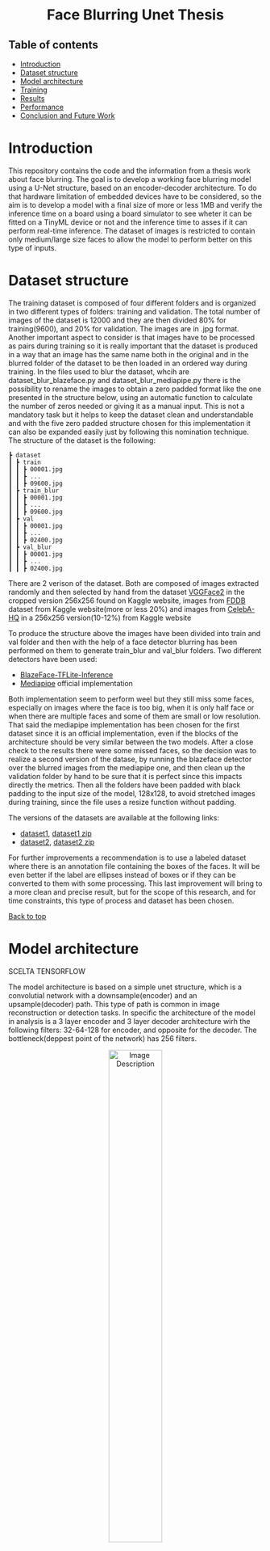 <h1 align="center">Face Blurring Unet Thesis</h1>
  
## Table of contents
- [Introduction](#introduction)
- [Dataset structure](#dataset-structure)
- [Model architecture](#model-architecture)
- [Training](#training)
- [Results](#results)
- [Performance](#performance-assesment)
- [Conclusion and Future Work](#conclusion-and-future-work)

# Introduction
This repository contains the code and the information from a thesis work about face blurring.
The goal is to develop a working face blurring model using a U-Net structure, based on an encoder-decoder architecture. To do that hardware limitation of embedded devices have to be considered, so the aim is to develop a model with a final size of more or less 1MB and verify the inference time on a board using a board simulator to see wheter it can be fitted on a TinyML device or not and the inference time to asses if it can perform real-time inference. The dataset of images is restricted to contain only medium/large size faces to allow the model to perform better on this type of inputs.

# Dataset structure
The training dataset is composed of four different folders and is organized in two different types of folders: training and validation. The total number of images of the dataset is 12000 and they are then divided 80% for training(9600), and 20% for validation. The images are in .jpg format.
Another important aspect to consider is that images have to be processed as pairs during training so it is really important that the dataset is produced in a way that an image has the same name both in the original and in the blurred folder of the dataset to be then loaded in an ordered way during training. In the files used to blur the dataset, whcih are dataset_blur_blazeface.py and dataset_blur_mediapipe.py there is the possibility to rename the images to obtain a zero padded format like the one presented in the structure below, using an automatic function to calculate the number of zeros needed or giving it as a manual input. This is not a mandatory task but it helps to keep the dataset clean and understandable and with the five zero padded structure chosen for this implementation it can also be expanded easily just by following this nomination technique.
The structure of the dataset is the following:
```
┣ dataset
┃ ┣ train
┃ ┃ ┣ 00001.jpg
┃ ┃ ┣ ...
┃ ┃ ┣ 09600.jpg
┃ ┣ train_blur
┃ ┃ ┣ 00001.jpg
┃ ┃ ┣ ...
┃ ┃ ┣ 09600.jpg
┃ ┣ val
┃ ┃ ┣ 00001.jpg
┃ ┃ ┣ ...
┃ ┃ ┣ 02400.jpg
┃ ┣ val_blur
┃ ┃ ┣ 00001.jpg
┃ ┃ ┣ ...
┃ ┃ ┣ 02400.jpg
```

There are 2 verison of the dataset.
Both are composed of images extracted randomly and then selected by hand from the dataset [VGGFace2](https://www.kaggle.com/datasets/hearfool/vggface2) in the cropped version 256x256 found on Kaggle website, images from [FDDB](https://www.kaggle.com/datasets/cormacwc/fddb-dataset) dataset from Kaggle website(more or less 20%) and images from [CelebA-HQ](https://www.kaggle.com/datasets/badasstechie/celebahq-resized-256x256) in a 256x256 version(10-12%) from Kaggle website

To produce the structure above the images have been divided into train and val folder and then with the help of a face detector blurring has been performed on them to generate train_blur and val_blur folders. Two different detectors have been used:
- [BlazeFace-TFLite-Inference](https://github.com/ibaiGorordo/BlazeFace-TFLite-Inference)
- [Mediapipe](https://mediapipe.readthedocs.io/en/latest/solutions/face_detection.html) official implementation

Both implementation seem to perform weel but they still miss some faces, especially on images where the face is too big, when it is only half face or when there are multiple faces and some of them are small or low resolution.
That said the mediapipe implementation has been chosen for the first dataset since it is an official implementation, even if the blocks of the architecture should be very similar between the two models. 
After a close check to the results there were some missed faces, so the decision was to realize a second version of the datase, by running the blazeface detector over the blurred images from the mediapipe one, and then clean up the validation folder by hand to be sure that it is perfect since this impacts directly the metrics. Then all the folders have been padded with black padding to the input size of the model, 128x128, to avoid stretched images during training, since the file uses a resize function without padding.

The versions of the datasets are available at the following links:
- [dataset1](https://drive.google.com/drive/folders/1nc2RxoH2I2nXbIiicZD8KBU1zQQUWBJD?usp=sharing), [dataset1 zip](https://drive.google.com/file/d/1x5ATVlCTmYPZ24dOTgq-wUrLTqsGatCW/view?usp=drive_link)
- [dataset2](https://drive.google.com/drive/folders/1wqO6618ofLW8gB9EpMY_0mKAMW9D5pmD?usp=drive_link), [dataset2 zip](https://drive.google.com/file/d/1xL5uTMsSbD9dynzjN-AHahwejFW7vyf-/view?usp=drive_link)

For further improvements a recommendation is to use a labeled dataset where there is an annotation file containing the boxes of the faces. It will be even better if the label are ellipses instead of boxes or if they can be converted to them with some processing. This last improvement will bring to a more clean and precise result, but for the scope of this research, and for time constraints, this type of process and dataset has been chosen.

[Back to top](#table-of-contents)

# Model architecture
SCELTA TENSORFLOW

The model architecture is based on a simple unet structure, which is a convolutial network with a downsample(encoder) and an upsample(decoder) path. This type of path is common in image reconstruction or detection tasks.
In specific the architecture of the model in analysis is a 3 layer encoder and 3 layer decoder architecture wirh the following filters: 32-64-128 for encoder, and opposite for the decoder. The bottleneck(deppest point of the network) has 256 filters.
<div align="center">
  <figure>
    <img src="doc/U-Net.PNG" alt="Image Description" width="50%">
    <figcaption><b>Figure 2:</b> U-Net architecture</figcaption>
  </figure>
</div>

The resulting models are of two types: teacher and student, since to try reducing the size even more, knowledge distillation was applied. All the models have 3 layers as said before, the different stand in the size of the filters, which is halv in the studentv1 model, so 16-32-64 and 128 as bottlenck, while for studentv2 is 24-48-96-192.
```
Conv Block (`conv_block`) = 2× 2DConv + BatchNorm + ReLU

**Architecture:**
Input
│
Encoder:
├─ c1 = conv_block(inputs, 32)
├─ p1 = MaxPooling2D(2,2)
├─ c2 = conv_block(64)
├─ p2 = MaxPooling2D(2,2)
├─ c3 = conv_block(128)
└─ p3 = MaxPooling2D(2,2)

Bottleneck:
└─ bn = conv_block(256)

Decoder:
├─ d3 = Conv2DTranspose(128) → Concatenate(c3) → conv_block(128)
├─ d2 = Conv2DTranspose(64) → Concatenate(c2) → conv_block(64)
└─ d1 = Conv2DTranspose(32) → Concatenate(c1) → conv_block(32)

Output:
└─ outputs = Conv2D(3, (1,1), activation='sigmoid')

```
[Back to top](#table-of-contents)

# Training 
Training was performed using T4 GPU on Google colab. The file for the teacher model training is train_teacher.py, while the one for the student training is train_student.py.
It is possible to use the pretrained models for inference(tflite versions) or even to perform retraining from scratch or fine tuning. To do this there is the training notebook available: [![Open In Colab](https://colab.research.google.com/assets/colab-badge.svg)](https://colab.research.google.com/drive/1H3IJpvMuoR8DHG3eG32bgsEw3pUlPiyM?usp=sharing)
It is important to remember that when training on Colab it is better to have the dataset in local(for example in the /content folder), otherwise the I/O procedure from Drive can slow the training importantly.

To perform retraining there is the need to pull this directory and download the dataset. Then there is the possibility to train the teacher first, and then the student and perform a single image test or a complete test using one of the [testsets](https://drive.google.com/drive/folders/1Hn19eYKDg3o819H9MJytOBQyxTc9aUpO?usp=sharing).

KNOWLEDGE DISTILLATION TRAINING
Knowledge distillation is an effective technique in machine learning for adapting or compressing models with identical input and output, even if they have a slightly different structure. It is based on the presence of a teacher and a student model. The last one learns to replicate the teacher's output
For the students model training the training file is train_student.py and it contains a class called Distiller that defines the metrics used based on the knowledge distillation technique:

<div align="left">
  <figure>
    <img src="doc/KD_losses.png" alt="Image Description" width="25%">
    <figcaption><b>Figure 2:</b> KD loss functions</figcaption>
  </figure>
</div>

The teacher is set as non-trainable and the loss functions for training and validation are still based on MSE, but the total loss is a weighted combination between the loss of the student and the loss between the student and the teacher outputs. The parameter alpha can be tuned to increase or decrease the impact of the teacher. In this case alpha is set to 0,7, so the teacher impact is 0,3.



To try only the inference part, the .tflite models in the different models folders in this repository can be used. Instructions are inside the following script: 
[![Open In Colab](https://colab.research.google.com/assets/colab-badge.svg)](https://colab.research.google.com/drive/1H3IJpvMuoR8DHG3eG32bgsEw3pUlPiyM?usp=sharing) (link needs to be changed)

QUANTIZATION
Quantization is a model compression technique that aims to reduce the memory footprint and computational requirements of neural networks. It operates by representing the model parameters and activations with a lower numerical precision, typically passing from 32 bit floating point (FP32) to 16 bit or 8 bit integer (INT8) formats. This reduction comes at the cost of potential degradation in model accuracy depending on the quantization method and the model's sensitivity to these changes. 
For this project post training quantization is used, since the aim of the project is not to maximize the performance but to understand the memory footprint and possible performance of the models. 


RESULTING MODELS
| Model        | Type             | Size (KB) |
|--------------|-----------------|-----------|
| **Teacher**  | .keras           | 22,819    |
|              | .tflite (float32)| 7,535     |
|              | .tflite (int8)  | 1,938     |
| **Studentv1**| .keras           | 2,078     |
|              | .tflite (float32)| 1,896     |
|              | .tflite (int8)  | 507       |
| **Studentv2**| .keras           | 4,432     |
|              | .tflite (float32)| 4,247     |
|              | .tflite (int8)  | 1,106     |



[Back to top](#table-of-contents)

# Results
In this section training graphs of the loss will be shown. The loss used is MSE and the other metrics are MAE, SSIM and PSNR. The 2 lines indicates the the training phase(BLUE) and the validation phase(RED).
<div align="center">
  <figure>
    <img src="doc/tlz.png" alt="Descrizione immagine" width="40%">
    <figcaption><b>Figure 2:</b> Teahcer loss chart</figcaption>
  </figure>
</div>

| Type  |      MSE |  val_MSE |     MAE | val_MAE |   SSIM | val_SSIM |   PSNR | val_PSNR |
|-------|---------:|---------:|--------:|--------:|-------:|---------:|-------:|---------:|
| teacher | 0.000221 | 0.000519 | 0.00971 | 0.0110  |  0.974 |    0.959 |  36.97 |    34.19 |

| Type       | Loss KD   | val_loss | MAE     | loss_gt | val_loss_gt | loss_distill | val_loss_distill |  PSNR |  SSIM |
|------------|----------:|---------:|--------:|--------:|------------:|-------------:|----------------:|------:|------:|
| Studentv1  | 0.000168 | 0.000395 | 0.0157  | 0.000416 | 0.000460   | 0.000257     | 0.000242        | 32.04 | 0.941 |
| Studentv2  | 0.000249 | 0.000367 | 0.0130  | 0.000284 | 0.000434   | 0.000167     | 0.000210        | 33.18 | 0.950 |


[Back to top](#table-of-contents)

# Performance assessment
To understand the performance of the models, different testsets are used. The concept is to use images from different datasets to understand where the model might have difficulties or fails.
These datasets considered were the following, and most of them have already been used in the training part:
- VGGFace2: same characteristics as the majer part of the images used in the training and validation set, has multiple faces images and the size of the faces is various
- Celeba-HQ: has more centered and aligned images with bigger faces
- FDDB: as for the one in the training, a derivation of this dataset has been used since the official site is not working at the moment. Like VGGFace2 it has multiple faces and different dimensions
- WIDER Faces: very diversified an big dataset, it contains images with a lot of small faces and images with bigger ones.

Testsets are not generated randomly, images have been selected with the purpose to understand and asses the performance of the model in different scenarios. For the purpose of this project images with a very high number of faces, and images where the dimension of them is too small, have been avoided. Since the dataset used for training doesn't contain none of them, the performance on this kind of images is expected to be bad and goes out of the scope of the project, which doesn't aim for a perfect performance on every type of image since the model has a small amount of parameters and a limited training dataset.

The first test set uses the images from CelebA-HQ to asses the anonymization level of the model on big faces. This is done using the buffalo_l model form insightface library to extratct the embedding features on both the original and the elaborated image and measure the cosine similarity. The target is to reach a level of similarity lower than 0,4.
The second and third testsets use images relatively from FDDB and Widerfaces datasets, divided into four folders:
- Frontal faces: containing images of big frontal faces;
- Medium faces: containing images of medius size faces;
- Multiple faces: containing images of big and medium size faces;
- Difficult cases: containing scenarios that can lead the model to failure easily, such as beards, glasses, dark skin people and small faces. 

<div align="center">
  <table>
    <tr>
      <td align="center">
        <img src="doc/results1.png" width="40%"><br>
        <sub>original|teacher|studentv2|studentv1</sub>
      </td>
      <td align="center">
        <img src="doc/results2.png" width="40%"><br>
        <sub>original|teacher|studentv2|studentv1</sub>
      </td>
    </tr>
  </table>
</div>

<p align="center">
  <img src="doc/result1.png" width="40%" />
  <img src="doc/result2.png" width="40%" />
</p>

During the test with FDDB testset, what emerged was that all the models work better on frontal an big/medium faces images. As can be seen in the figure below, the teacher model has cleaner and more natural blur while the studentv2 gets more aggressive in the blur and studentv1, which is the smaller, tents to blur bigger regions. Especially what happens with the two students is that they also blur parts of the image containing the hands or the neck, such as in image 1,2,3. This effect is lighter studentv2, while it gets worse in the smaller model. This can be caused by the reduction of the parameters, which is important and so the model may be misled by the color of the hand. Also in the dataset only a percentage close to 20\% of the training images contain hands, so this may be a factor to improve. Other situations where the model is in difficulty is when there are sunglasses, especially bigger ones, with darker skin colors and medium/small faces, and when medium/small size faces are partially obscured by accessories like baseball hats. In some cases, especially with medium or smaller faces sometimes the model does not see the face or blurs it only partially.
The WIDER faces based testset is more difficult for the designed model, because the resolution of the images is way bigger, sometimes also over 1000x1000, and most of them are not square, so what happens when the images are padded is that the size of the faces gets really small and the models struggle to detect them. To conclude, performance for the faces that remain in large/medium size is still good, while it is drastically reduced with smaller dimensions. For these reasons, images are not displayed because the situations with good results are the same as the FDDB testset.

Tests shown in the images above are performed using non-quantized versions of the models to asses their starting performance and avoid the influence of the performance loss given by the quantization process. During the test with FDDB testset, what emerged was that all the models work better on frontal an big/medium faces images. Images are referenced in this paragraph starting with numbers 1 to 4 top to bottom for Figure..., and 5 to 8 for Figure.... Generally speaking it has been noticed that all the models sometimes miss some faces or only partially obfuscates them, especially the medium/small and the lateral ones. It has also been noticed that when one model misses, usually at least one of the others behaves differently and is able to either completely or partially blur the face. An example of this is image 8, where the teacher and studentv1 partially misses the first face, while studentv2 is able to blur all three faces.
Talking about image 1 the visual differences are really low, what appears is that the blur on large faces is too light, as stated in the DATASET SECTION this was expected and will be analyzed later. In image 2 the performances are good, but studentv2 blurred also the hand region, this situation happened also in some other images, such as image 5, and is not a specific problem of the studentv2, but affects also the others. This might be due to the reduced presence of hands in the training set. In image 3 it can be noticed that the teacher model has a higher reconstruction quality, while the other tent to lose some details in the central region. Another critical case is when the subject wears glasses or a hat, such as in image 4, in this case the teacher model performs well, while the others struggle to blur the face completely, especially studentv1. In image 6 the teacher results seems to be more precise and in image 7 the outputs are similar, only a small difference in the blurring intensity is perceived.
The WIDER faces based testset is more difficult for the designed models, because the resolution of the images is way bigger, sometimes also over 1000x1000, and most of them are not square, so what happens when the images are resized is that the dimension of the faces could get really small and the models struggles to detect them and fails. To conclude, performance for faces that remain in large/medium size is still good, while it is drastically reduced with smaller dimensions. For these reasons, images are not displayed because the situations with good results are the same as the FDDB testset.


Model parameters, RAM usage, MMAC and inference time on STM32N6570-DK:
| Model        | Parameters     | RAM           | MMAC           | Inference    |
|--------------|---------------|---------------|----------------|-------------|
| **Teacher**  | 1,925,667 (1.84 MiB) | 2,150,600 B (2.05 MiB) | 2,609,694,307 | 351.007 ms |
| **Studentv1**| 482,067 (473.17 KiB) | 1,065,096 B (1,040.13 KiB) | 656,851,763  | 12.786 ms  |
| **Studentv2**| 1,083,675 (1,061.87 KiB) | 1,614,232 B (1.54 MiB) | 1,471,268,043 | 127.981 ms |

The table show the results obtained on test performed with ST Edge AI Developer Cloud. The board used has slightly higher specs than a common MCU and has a ST Neural-ART Accelerator, that allows to have better inference, especially when using operations such as 2D convolutions and using this allows to deploy also the teacher model. Results are quiet good, however, the hardware accelerator does most of the job, because some tests on lower power MCUs showed that inference takes more than 2 seconds due to the size of the student model, which is still big, and to the complexity of the 2D convolutions used in the architecture. Lighter layers using deptwise separable convolution were tested, but they seemed to perform worse on the visual test, so they are not proposed in the solution.

[Back to top](#table-of-contents)

# Conclusion and Future Work
To conclude the designed approach works quiet good on large/medium size faces, still having some missed or partially blurred faces. The project can be useful to understand how this type of models work, how an image to image training is performed and the possible difficulties and things to improve when dealing with this architectures. 
There is still a lot of room for improvements, performing more tests with differen number of layer and filters and using lighter blocks designed for embedded devices, which provide faster inference and less energy consumption. Also quantization aware training would be an interesting approach to try in the future to see wheter the accuracy loss is reduced when quantizing the model.
This type of approach might seem controversial considering the limitation of embedded devices, and the high memory footpring and computational impact that and encoder-decoder network can have, but it is very interesting to verify these parameters and think of possible future improvements. An interesting path to consider is usign a pre-trained lightweight face detector as a backbone to detect the faces, so only the decoder part can be trained to blur based on the output of the backbone, while keeping the encoder weights freezed. Other improvements on the dataset side may be expanding the dataset adding variety, using ellipses for blurring instead of boxes, and using labeled images to reduce the presence of possible non blurred faces in the training data. 

